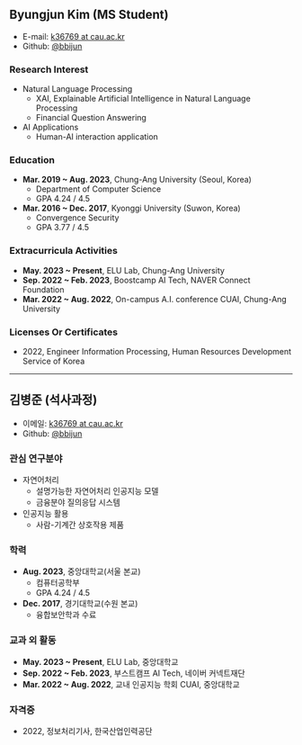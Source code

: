 ## Byungjun Kim (MS Student)

- E-mail: [k36769 at cau.ac.kr](mailto:k36769_at_cau.ac.kr)
- Github: [@bbijun](https://github.com/bbijun)

### Research Interest
- Natural Language Processing
  - XAI, Explainable Artificial Intelligence in Natural Language Processing
  - Financial Question Answering
- AI Applications
  - Human-AI interaction application

### Education
- **Mar. 2019 ~ Aug. 2023**, Chung-Ang University (Seoul, Korea)
  - Department of Computer Science
  - GPA 4.24 / 4.5
- **Mar. 2016 ~ Dec. 2017**, Kyonggi University (Suwon, Korea)
  - Convergence Security
  - GPA 3.77 / 4.5

### Extracurricula Activities

- **May. 2023 ~ Present**, ELU Lab, Chung-Ang University
- **Sep. 2022 ~ Feb. 2023**, Boostcamp AI Tech, NAVER Connect Foundation
- **Mar. 2022 ~ Aug. 2022**, On-campus A.I. conference CUAI, Chung-Ang University 

### Licenses Or Certificates
- 2022, Engineer Information Processing, Human Resources Development Service of Korea

---
## 김병준 (석사과정)

- 이메일: [k36769 at cau.ac.kr](mailto:k36769_at_cau.ac.kr)
- Github: [@bbijun](https://github.com/bbijun)

### 관심 연구분야
- 자연어처리
  - 설명가능한 자연어처리 인공지능 모델
  - 금융분야 질의응답 시스템
- 인공지능 활용
  - 사람-기계간 상호작용 제품

### 학력
- **Aug. 2023**, 중앙대학교(서울 본교)
  - 컴퓨터공학부
  - GPA 4.24 / 4.5
- **Dec. 2017**, 경기대학교(수원 본교)
  - 융합보안학과 수료

### 교과 외 활동
- **May. 2023 ~ Present**, ELU Lab, 중앙대학교
- **Sep. 2022 ~ Feb. 2023**, 부스트캠프 AI Tech, 네이버 커넥트재단
- **Mar. 2022 ~ Aug. 2022**, 교내 인공지능 학회 CUAI, 중앙대학교

### 자격증
- 2022, 정보처리기사, 한국산업인력공단
